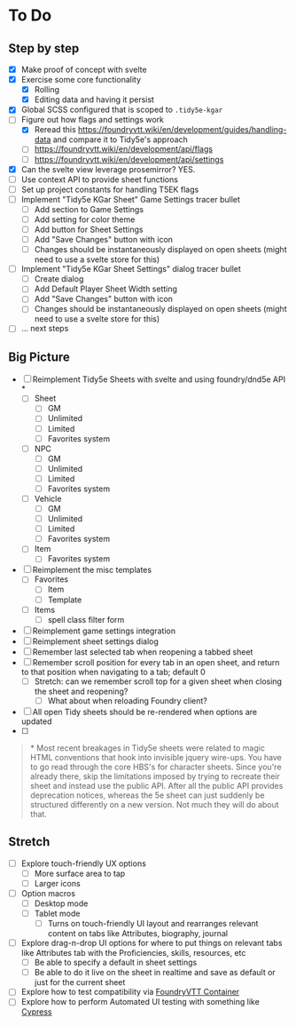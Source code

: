 # To Do

## Step by step

- [x] Make proof of concept with svelte
- [x] Exercise some core functionality
  - [x] Rolling
  - [x] Editing data and having it persist
- [x] Global SCSS configured that is scoped to `.tidy5e-kgar`
- [ ] Figure out how flags and settings work
  - [x] Reread this https://foundryvtt.wiki/en/development/guides/handling-data and compare it to Tidy5e's approach
  - [ ] https://foundryvtt.wiki/en/development/api/flags
  - [ ] https://foundryvtt.wiki/en/development/api/settings
- [x] Can the svelte view leverage prosemirror? YES.
- [ ] Use context API to provide sheet functions
- [ ] Set up project constants for handling T5EK flags
- [ ] Implement "Tidy5e KGar Sheet" Game Settings tracer bullet
  - [ ] Add section to Game Settings
  - [ ] Add setting for color theme
  - [ ] Add button for Sheet Settings
  - [ ] Add "Save Changes" button with icon
  - [ ] Changes should be instantaneously displayed on open sheets (might need to use a svelte store for this)
- [ ] Implement "Tidy5e KGar Sheet Settings" dialog tracer bullet
  - [ ] Create dialog
  - [ ] Add Default Player Sheet Width setting
  - [ ] Add "Save Changes" button with icon
  - [ ] Changes should be instantaneously displayed on open sheets (might need to use a svelte store for this)
- [ ] ... next steps

## Big Picture

- [ ] Reimplement Tidy5e Sheets with svelte and using foundry/dnd5e API *
  - [ ] Sheet
    - [ ] GM
    - [ ] Unlimited
    - [ ] Limited
    - [ ] Favorites system
  - [ ] NPC
    - [ ] GM
    - [ ] Unlimited
    - [ ] Limited
    - [ ] Favorites system
  - [ ] Vehicle
    - [ ] GM
    - [ ] Unlimited
    - [ ] Limited
    - [ ] Favorites system
  - [ ] Item
    - [ ] Favorites system
- [ ] Reimplement the misc templates
  - [ ] Favorites
    - [ ] Item
    - [ ] Template
  - [ ] Items
    - [ ] spell class filter form
- [ ] Reimplement game settings integration
- [ ] Reimplement sheet settings dialog
- [ ] Remember last selected tab when reopening a tabbed sheet
- [ ] Remember scroll position for every tab in an open sheet, and return to that position when navigating to a tab; default 0
  - [ ] Stretch: can we remember scroll top for a given sheet when closing the sheet and reopening?
    - [ ] What about when reloading Foundry client?
- [ ] All open Tidy sheets should be re-rendered when options are updated
- [ ] 

> \* Most recent breakages in Tidy5e sheets were related to magic HTML conventions that hook into invisible jquery wire-ups. You have to go read through the core HBS's for character sheets. Since you're already there, skip the limitations imposed by trying to recreate their sheet and instead use the public API. After all the public API provides deprecation notices, whereas the 5e sheet can just suddenly be structured differently on a new version. Not much they will do about that.

## Stretch

- [ ] Explore touch-friendly UX options
  - [ ] More surface area to tap
  - [ ] Larger icons
- [ ] Option macros
  - [ ] Desktop mode
  - [ ] Tablet mode
    - [ ] Turns on touch-friendly UI layout and rearranges relevant content on tabs like Attributes, biography, journal
- [ ] Explore drag-n-drop UI options for where to put things on relevant tabs like Attributes tab with the Proficiencies, skills, resources, etc
  - [ ] Be able to specify a default in sheet settings
  - [ ] Be able to do it live on the sheet in realtime and save as default or just for the current sheet
- [ ] Explore how to test compatibility via [FoundryVTT Container](https://hub.docker.com/r/felddy/foundryvtt)
- [ ] Explore how to perform Automated UI testing with something like [Cypress](https://www.cypress.io/app)